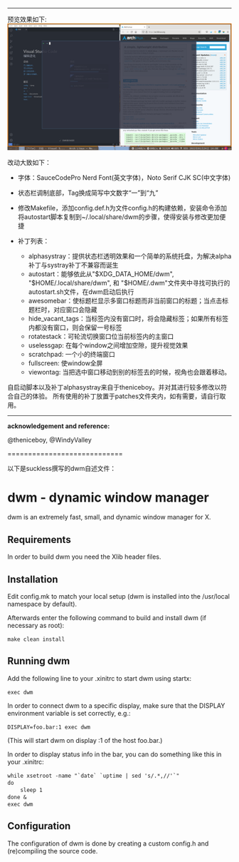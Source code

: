 

---
预览效果如下:
![](2022-01-24_14-09.png)

改动大致如下：
- 字体：SauceCodePro Nerd Font(英文字体)，Noto Serif CJK SC(中文字体)
  
- 状态栏调制底部，Tag换成简写中文数字“一”到“九”

- 修改Makefile，添加config.def.h为文件config.h的构建依赖，安装命令添加将autostart脚本复制到~/.local/share/dwm的步骤，使得安装与修改更加便捷

- 补丁列表：
    - alphasystray：提供状态栏透明效果和一个简单的系统托盘，为解决alpha补丁与systray补丁不兼容而诞生
    - autostart：能够依此从"$XDG_DATA_HOME/dwm", "$HOME/.local/share/dwm", 和 "$HOME/.dwm"文件夹中寻找可执行的autostart.sh文件，在dwm启动后执行
    - awesomebar：使标题栏显示多窗口标题而非当前窗口的标题；当点击标题栏时，对应窗口会隐藏
    - hide_vacant_tags：当标签内没有窗口时，将会隐藏标签；如果所有标签内都没有窗口，则会保留一号标签
    - rotatestack：可轮流切换窗口位当前标签内的主窗口
    - uselessgap: 在每个window之间增加空隙，提升视觉效果
    - scratchpad: 一个小的终端窗口
    - fullscreen: 使window全屏
    - viewontag: 当把选中窗口移动到别的标签去的时候，视角也会跟着移动。

自启动脚本以及补丁alphasystray来自于theniceboy。并对其进行较多修改以符合自己的体验。
所有使用的补丁放置于patches文件夹内，如有需要，请自行取用。

---

**acknowledgement and reference:**

@theniceboy, @WindyValley


============================

以下是suckless撰写的dwm自述文件：

dwm - dynamic window manager
============================
dwm is an extremely fast, small, and dynamic window manager for X.


Requirements
------------
In order to build dwm you need the Xlib header files.


Installation
------------
Edit config.mk to match your local setup (dwm is installed into
the /usr/local namespace by default).

Afterwards enter the following command to build and install dwm (if
necessary as root):

    make clean install


Running dwm
-----------
Add the following line to your .xinitrc to start dwm using startx:

    exec dwm

In order to connect dwm to a specific display, make sure that
the DISPLAY environment variable is set correctly, e.g.:

    DISPLAY=foo.bar:1 exec dwm

(This will start dwm on display :1 of the host foo.bar.)

In order to display status info in the bar, you can do something
like this in your .xinitrc:

    while xsetroot -name "`date` `uptime | sed 's/.*,//'`"
    do
    	sleep 1
    done &
    exec dwm


Configuration
-------------
The configuration of dwm is done by creating a custom config.h
and (re)compiling the source code.
